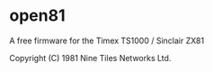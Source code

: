 # open81
A free firmware for the Timex TS1000 / Sinclair ZX81

Copyright (C) 1981 Nine Tiles Networks Ltd.
